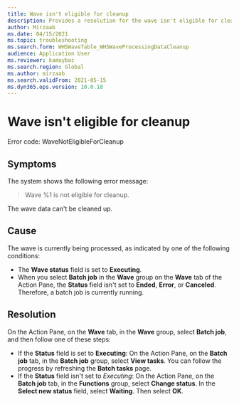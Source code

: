 ```yaml
---
title: Wave isn't eligible for cleanup
description: Provides a resolution for the wave isn't eligible for cleanup error.
author: Mirzaab
ms.date: 04/15/2021
ms.topic: troubleshooting
ms.search.form: WHSWaveTable_WHSWaveProcessingDataCleanup
audience: Application User
ms.reviewer: kamaybac
ms.search.region: Global
ms.author: mirzaab
ms.search.validFrom: 2021-05-15
ms.dyn365.ops.version: 10.0.18
---
```


# Wave isn't eligible for cleanup

Error code: WaveNotEligibleForCleanup

## Symptoms

The system shows the following error message:

> Wave %1 is not eligible for cleanup.

The wave data can't be cleaned up.

## Cause

The wave is currently being processed, as indicated by one of the following conditions:

- The **Wave status** field is set to **Executing**.
- When you select **Batch job** in the **Wave** group on the **Wave** tab of the Action Pane, the **Status** field isn't set to **Ended**, **Error**, or **Canceled**. Therefore, a batch job is currently running.

## Resolution

On the Action Pane, on the **Wave** tab, in the **Wave** group, select **Batch job**, and then follow one of these steps:

- If the **Status** field is set to **Executing**: On the Action Pane, on the **Batch job** tab, in the **Batch job** group, select **View tasks**. You can follow the progress by refreshing the **Batch tasks** page.
- If the **Status** field isn't set to *Executing*: On the Action Pane, on the **Batch job** tab, in the **Functions** group, select **Change status**. In the **Select new status** field, select **Waiting**. Then select **OK**.
